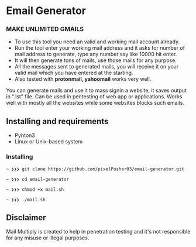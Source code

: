 # Email Generator
 ### MAKE UNLIMITED GMAILS 
  
 - To use this tool you need an valid and working mail account already. </br> 
 - Run the tool enter your working mail address and it asks for number of mail address to generate, type any number say like 10000 hit enter. </br> 
 - It will then generate tons of mails, use those mails for any purpose. </br> 
 - All the messages sent to generated mails, you will receive it on your valid mail which you have entered at the starting. 
 - Also tested with **protonmail, yahoomail** works very well. 
  
 You can generate mails and use it to mass signin a website, it saves output in ".lst" file. Can be used in pentesting of web app or applications. Works well with mostly all the websites while some websites blocks such emails. 
  
 ## Installing and requirements 
  
 - Pyhton3 
 - Linux or Unix-based system 
  
 ### Installing 
  
 ``` 
 ~ ❯❯❯ git clone https://github.com/pixelPusher03/email-generator.git 
  
 ~ ❯❯❯ cd email-generator
  
 ~ ❯❯❯ chmod +x mail.sh 
  
 ~ ❯❯❯ ./mail.sh 
 ``` 
  
 ## Disclaimer 
  
 Mail Multiply is created to help in penetration testing and it's not responsible for any misuse or illegal purposes.
 
